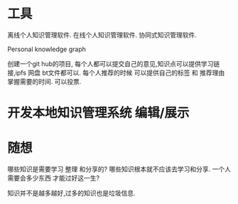 # 工具
离线个人知识管理软件.
在线个人知识管理软件.
协同式知识管理软件.

Personal knowledge graph

创建一个git hub的项目, 每个人都可以提交自己的意见,知识点可以提供学习链接,ipfs 网盘 bt文件都可以. 每个人推荐的时候 可以提供自己的标签 和 推荐理由 掌握需要的时间. 可以投票.

# 开发本地知识管理系统 编辑/展示


# 随想
哪些知识是需要学习 整理 和分享的? 哪些知识根本就不应该去学习和分享.
一个人需要会多少东西 才能过好这一生?

知识并不是越多越好,过多的知识也是垃圾信息.